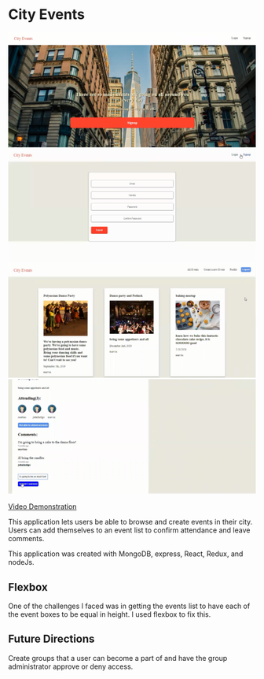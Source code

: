# City Events


![sample image](main.png)
![sample image](signup.png)
![sample image](index.png)
![sample image](attendance.png)

[Video Demonstration](https://m.youtube.com/watch?v=3eSR9Ui8NHc)


This application lets users be able to browse and create events in their city. Users can add themselves to an event list to confirm attendance and leave comments.

This application was created with MongoDB, express,
React, Redux, and nodeJs.

## Flexbox

One of the challenges I faced was in getting the
events list to have each of the event boxes to be
equal in height. I used flexbox to fix this.

## Future Directions 

Create groups that a user can become a part of and have the group administrator approve or deny access.



